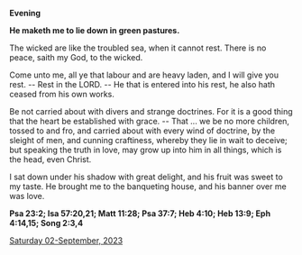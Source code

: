 **Evening**

**He maketh me to lie down in green pastures.**
 
The wicked are like the troubled sea, when it cannot rest. There is no peace, saith my God, to the wicked.
 
Come unto me, all ye that labour and are heavy laden, and I will give you rest. -- Rest in the LORD. -- He that is entered into his rest, he also hath ceased from his own works.
 
Be not carried about with divers and strange doctrines. For it is a good thing that the heart be established with grace. -- That ... we be no more children, tossed to and fro, and carried about with every wind of doctrine, by the sleight of men, and cunning craftiness, whereby they lie in wait to deceive; but speaking the truth in love, may grow up into him in all things, which is the head, even Christ.
 
I sat down under his shadow with great delight, and his fruit was sweet to my taste. He brought me to the banqueting house, and his banner over me was love.  

**Psa 23:2; Isa 57:20,21; Matt 11:28; Psa 37:7; Heb 4:10; Heb 13:9; Eph 4:14,15; Song 2:3,4**

[Saturday 02-September, 2023](https://t.me/daily_light)
